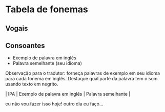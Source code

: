 # Tabela de fonemas
## Vogais
## Consoantes

- Exemplo de palavra em inglês
- Palavra semelhante (seu idioma)

Observação para o tradutor: forneça palavras de exemplo em seu idioma para cada fonema em inglês. Destaque qual parte da palavra tem o som usando texto em negrito.

| IPA | Exemplo de palavra em inglês | Palavra semelhante |

eu não vou fazer isso hoje! outro dia eu faço...